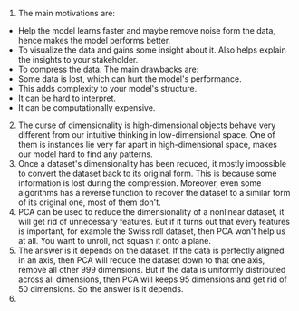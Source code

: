 1. The main motivations are:
- Help the model learns faster and maybe remove noise form the data, hence makes the model performs better.
- To visualize the data and gains some insight about it. Also helps explain the insights to your stakeholder.
- To compress the data.
The main drawbacks are:
- Some data is lost, which can hurt the model's performance.
- This adds complexity to your model's structure.
- It can be hard to interpret.
- It can be computationally expensive.
2. The curse of dimensionality is high-dimensional objects behave very different from our intuitive thinking in low-dimensional space. One of them is instances lie very far apart in high-dimensional space, makes our model hard to find any patterns.
3. Once a dataset's dimensionality has been reduced, it mostly impossible to convert the dataset back to its original form. This is because some information is lost during the compression. Moreover, even some algorithms has a reverse function to recover the dataset to a similar form of its original one, most of them  don't.
4. PCA can be used to reduce the dimensionality of a nonlinear dataset, it will get rid of unnecessary features. But if it turns out that every features is important, for example the Swiss roll dataset, then PCA won't help us at all. You want to unroll, not squash it onto a plane.
5. The answer is it depends on the dataset. If the data is perfectly aligned in an axis, then PCA will reduce the dataset down to that one axis, remove all other 999 dimensions. But if the data is uniformly distributed across all dimensions, then PCA will keeps $95% \times 1000 = 950$ dimensions and get rid of 50 dimensions. So the answer is it depends.
6. 